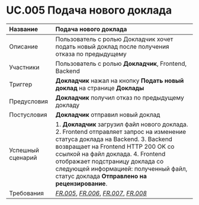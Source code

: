# UC.005 Подача нового доклада
<!-- Подробное описание сценария использования системы с привязкой к ролям участников и задействованным бизнес-сущностям 
https://confluence.mts.ru/pages/viewpage.action?pageId=375782119 
-->
| Название | Подача нового доклада |
|:---------------------------|:------|
| Описание | Пользователь с ролью Докладчик хочет подать новый доклад после получения отказа по предыдущему |
| Участники | Пользователь с ролью **Докладчик**, Frontend, Backend |
| Триггер | **Докладчик** нажал на кнопку **Подать новый доклад** на странице **Доклады**|
| Предусловия | **Докладчик** получил отказ по предыдущему докладу |
| Постусловия | **Докладчик** отправил новый доклад |
| Успешный сценарий | 1. **Докладчик** загрузил файл нового доклада. 2. Frontend отправляет запрос на изменение статуса доклада на Backend. 3. Backend возвращает на Frontend HTTP 200 OK со ссылкой на файл доклада. 4. Frontend отображает подстраницу доклада со следующей информацией: полученный файл, статус доклада **Отправлено на рецензирование**. |
| Требования | *[FR.005](docs\README.md)*, *[FR.006](docs\README.md)*, *[FR.007](docs\README.md)*, *[FR.008](docs\README.md)* |

